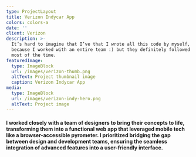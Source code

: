 ```yaml
---
type: ProjectLayout
title: Verizon Indycar App
colors: colors-a
date: ''
client: Verizon
description: >-
  It’s hard to imagine that I’ve that I wrote all this code by myself, probably
  because I worked with an entire team :) but they definitely followed my lead
  most of the time.
featuredImage:
  type: ImageBlock
  url: /images/verizon-thumb.png
  altText: Project thumbnail image
  caption: Verizon Indycar App
media:
  type: ImageBlock
  url: /images/verizon-indy-hero.png
  altText: Project image
---
```

#### I worked closely with a team of designers to bring their concepts to life, transforming them into a functional web app that leveraged mobile tech like a browser-accessible pyrometer. I prioritized bridging the gap between design and development teams, ensuring the seamless integration of advanced features into a user-friendly interface.

